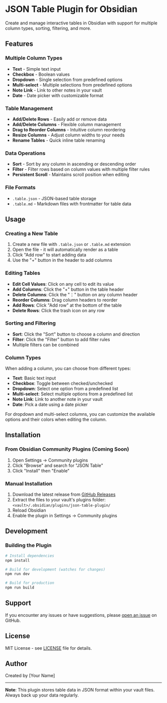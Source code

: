 # JSON Table Plugin for Obsidian

Create and manage interactive tables in Obsidian with support for multiple column types, sorting, filtering, and more.

## Features

### Multiple Column Types
- **Text** - Simple text input
- **Checkbox** - Boolean values
- **Dropdown** - Single selection from predefined options
- **Multi-select** - Multiple selections from predefined options
- **Note Link** - Link to other notes in your vault
- **Date** - Date picker with customizable format

### Table Management
- **Add/Delete Rows** - Easily add or remove data
- **Add/Delete Columns** - Flexible column management
- **Drag to Reorder Columns** - Intuitive column reordering
- **Resize Columns** - Adjust column widths to your needs
- **Rename Tables** - Quick inline table renaming

### Data Operations
- **Sort** - Sort by any column in ascending or descending order
- **Filter** - Filter rows based on column values with multiple filter rules
- **Persistent Scroll** - Maintains scroll position when editing

### File Formats
- `.table.json` - JSON-based table storage
- `.table.md` - Markdown files with frontmatter for table data

## Usage

### Creating a New Table

1. Create a new file with `.table.json` or `.table.md` extension
2. Open the file - it will automatically render as a table
3. Click "Add row" to start adding data
4. Use the "+" button in the header to add columns

### Editing Tables

- **Edit Cell Values**: Click on any cell to edit its value
- **Add Columns**: Click the "+" button in the table header
- **Delete Columns**: Click the "⋮" button on any column header
- **Reorder Columns**: Drag column headers to reorder
- **Add Rows**: Click "Add row" at the bottom of the table
- **Delete Rows**: Click the trash icon on any row

### Sorting and Filtering

- **Sort**: Click the "Sort" button to choose a column and direction
- **Filter**: Click the "Filter" button to add filter rules
- Multiple filters can be combined

### Column Types

When adding a column, you can choose from different types:

- **Text**: Basic text input
- **Checkbox**: Toggle between checked/unchecked
- **Dropdown**: Select one option from a predefined list
- **Multi-select**: Select multiple options from a predefined list
- **Note Link**: Link to another note in your vault
- **Date**: Pick a date using a date picker

For dropdown and multi-select columns, you can customize the available options and their colors when editing the column.

## Installation

### From Obsidian Community Plugins (Coming Soon)

1. Open Settings → Community plugins
2. Click "Browse" and search for "JSON Table"
3. Click "Install" then "Enable"

### Manual Installation

1. Download the latest release from [GitHub Releases](https://github.com/your-username/json-table-plugin/releases)
2. Extract the files to your vault's plugins folder: `<vault>/.obsidian/plugins/json-table-plugin/`
3. Reload Obsidian
4. Enable the plugin in Settings → Community plugins

## Development

### Building the Plugin

```bash
# Install dependencies
npm install

# Build for development (watches for changes)
npm run dev

# Build for production
npm run build
```

## Support

If you encounter any issues or have suggestions, please [open an issue](https://github.com/your-username/json-table-plugin/issues) on GitHub.

## License

MIT License - see [LICENSE](LICENSE) file for details.

## Author

Created by [Your Name]

---

**Note**: This plugin stores table data in JSON format within your vault files. Always back up your data regularly.

